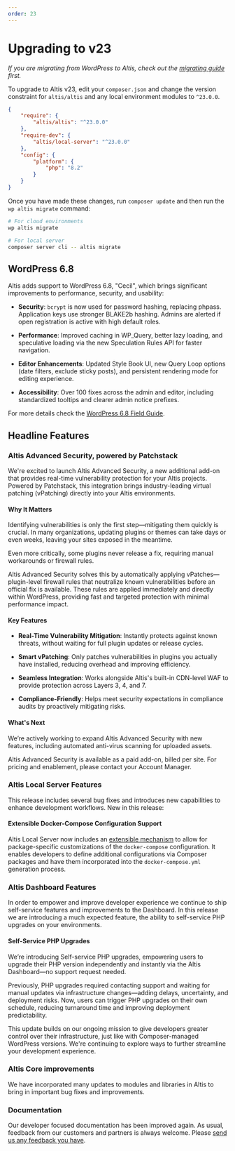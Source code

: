```yaml
---
order: 23
---
```


# Upgrading to v23

*If you are migrating from WordPress to Altis, check out the [migrating guide](../migrating/) first.*

To upgrade to Altis v23, edit your `composer.json` and change the version constraint for `altis/altis` and any local environment
modules to `^23.0.0`.

```json
{
    "require": {
        "altis/altis": "^23.0.0"
    },
    "require-dev": {
        "altis/local-server": "^23.0.0"
    },
    "config": {
        "platform": {
            "php": "8.2"
        }
    }
}
```

Once you have made these changes, run `composer update` and then run the `wp altis migrate` command:

```sh
# For cloud environments
wp altis migrate

# For local server
composer server cli -- altis migrate
```

## WordPress 6.8

Altis adds support to WordPress 6.8, "Cecil", which brings significant improvements to performance, security, and usability:

- **Security**: `bcrypt` is now used for password hashing, replacing phpass. Application keys use stronger BLAKE2b hashing. Admins
  are alerted if open registration is active with high default roles.

- **Performance**: Improved caching in WP_Query, better lazy loading, and speculative loading via the new Speculation Rules API for
  faster navigation.

- **Editor Enhancements**: Updated Style Book UI, new Query Loop options (date filters, exclude sticky posts), and persistent
  rendering mode for editing experience.

- **Accessibility**: Over 100 fixes across the admin and editor, including standardized tooltips and clearer admin notice prefixes.

For more details check the [WordPress 6.8 Field Guide](https://make.wordpress.org/core/2025/03/28/wordpress-6-8-field-guide/).

## Headline Features

### Altis Advanced Security, powered by Patchstack

We're excited to launch Altis Advanced Security, a new additional add-on that provides real-time vulnerability protection for your
Altis projects. Powered by Patchstack, this integration brings industry-leading virtual patching (vPatching) directly into your
Altis environments.

#### Why It Matters

Identifying vulnerabilities is only the first step—mitigating them quickly is crucial. In many organizations, updating plugins or
themes can take days or even weeks, leaving your sites exposed in the meantime.

Even more critically, some plugins never release a fix, requiring manual workarounds or firewall rules.

Altis Advanced Security solves this by automatically applying vPatches—plugin-level firewall rules that neutralize known
vulnerabilities before an official fix is available. These rules are applied immediately and directly within WordPress, providing
fast and targeted protection with minimal performance impact.

#### Key Features

- **Real-Time Vulnerability Mitigation**: Instantly protects against known threats, without waiting for full plugin updates or
  release cycles.

- **Smart vPatching**: Only patches vulnerabilities in plugins you actually have installed, reducing overhead and improving
  efficiency.

- **Seamless Integration**: Works alongside Altis's built-in CDN-level WAF to provide protection across Layers 3, 4, and 7.

- **Compliance-Friendly**: Helps meet security expectations in compliance audits by proactively mitigating risks.

#### What's Next

We’re actively working to expand Altis Advanced Security with new features, including automated anti-virus scanning for uploaded
assets.

Altis Advanced Security is available as a paid add-on, billed per site. For pricing and enablement, please contact your Account
Manager.

### Altis Local Server Features

This release includes several bug fixes and introduces new capabilities to enhance development workflows. New in this release:

#### Extensible Docker-Compose Configuration Support

Altis Local Server now includes an [extensible mechanism](docs://local-server/extra-containers.md) to allow for package-specific
customizations of the `docker-compose` configuration. It enables developers to define additional configurations via Composer
packages and have them incorporated into the `docker-compose.yml` generation process.

### Altis Dashboard Features

In order to empower and improve developer experience we continue to ship self-service features and improvements to the Dashboard. In
this release we are introducing a much expected feature, the ability to self-service PHP upgrades on your environments.

#### Self-Service PHP Upgrades

We’re introducing Self-service PHP upgrades, empowering users to upgrade their PHP version independently and instantly via the Altis
Dashboard—no support request needed.

Previously, PHP upgrades required contacting support and waiting for manual updates via infrastructure changes—adding delays,
uncertainty, and deployment risks. Now, users can trigger PHP upgrades on their own schedule, reducing turnaround time and improving
deployment predictability.

This update builds on our ongoing mission to give developers greater control over their infrastructure, just like with
Composer-managed WordPress versions. We're continuing to explore ways to further streamline your development experience.

### Altis Core improvements

We have incorporated many updates to modules and libraries in Altis to bring in important bug fixes and improvements.

### Documentation

Our developer focused documentation has been improved again. As usual, feedback from our customers and partners is always welcome.
Please [send us any feedback you have](support://new).
